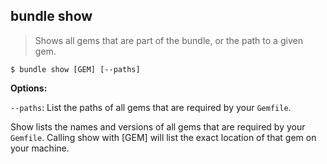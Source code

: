 ## bundle show

> Shows all gems that are part of the bundle, or the path to a given gem.

~~~
$ bundle show [GEM] [--paths]
~~~

**Options:**

`--paths`: List the paths of all gems that are required by your `Gemfile`.

Show lists the names and versions of all gems that are required by your `Gemfile`.
Calling show with [GEM] will list the exact location of that gem on your machine.
